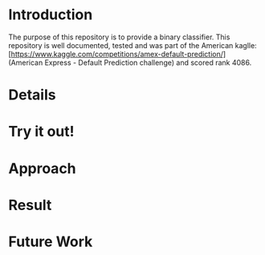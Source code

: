﻿# Introduction
The purpose of this repository is to provide a binary classifier. This repository is well documented, tested and was part of the American kaglle: [https://www.kaggle.com/competitions/amex-default-prediction/] (American Express - Default Prediction challenge) and scored rank 4086.

# Details

# Try it out!

# Approach

# Result

# Future Work






